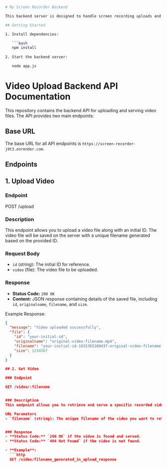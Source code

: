 ```sh
# My Screen Recorder Backend

This backend server is designed to handle screen recording uploads and integrate with WhisperAI for transcription.

## Getting Started

1. Install dependencies:

   ```bash
   npm install
   
2. Start the backend server:

   node app.js

```


# Video Upload Backend API Documentation

This repository contains the backend API for uploading and serving video files. The API provides two main endpoints:

## Base URL

The base URL for all API endpoints is `https://screen-recorder-j9t3.onrender.com`.

## Endpoints


## 1. Upload Video


### Endpoint

POST /upload


### Description

This endpoint allows you to upload a video file along with an initial ID. The video file will be saved on the server with a unique filename generated based on the provided ID.

### Request Body

- `id` (string): The initial ID for reference.
- `video` (file): The video file to be uploaded.

### Response

- **Status Code:** `200 OK`
- **Content:** JSON response containing details of the saved file, including `id`, `originalname`, `filename`, and `size`.

Example Response:
```json
{
  "message": "Video uploaded successfully",
  "file": {
    "id": "your-initial-id",
    "originalname": "original-video-filename.mp4",
    "filename": "your-initial-id-1632365288437-original-video-filename.mp4",
    "size": 1234567
  }
}

## 2. Get Video

### Endpoint

GET /video/:filename


### Description
This endpoint allows you to retrieve and serve a specific recorded video by its filename.

URL Parameters
- `filename` (string): The unique filename of the video you want to retrieve.


### Response
- **Status Code:** `200 OK` if the video is found and served.
- **Status Code:** `404 Not Found` if the video is not found.

- **Example**:
  ```http
  GET /video/filename_generated_in_upload_response
  ```